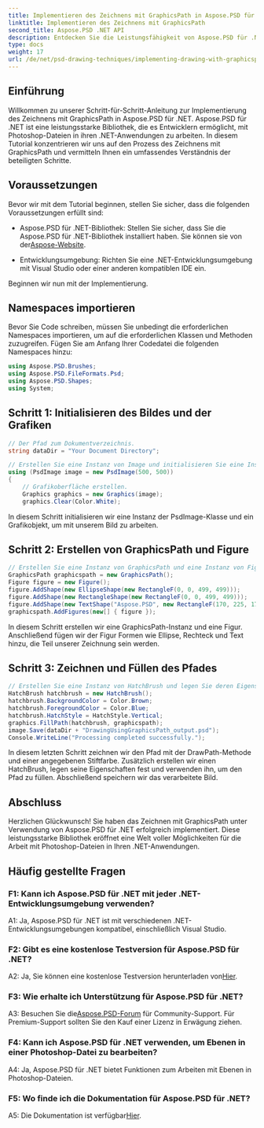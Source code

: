```yaml
---
title: Implementieren des Zeichnens mit GraphicsPath in Aspose.PSD für .NET
linktitle: Implementieren des Zeichnens mit GraphicsPath
second_title: Aspose.PSD .NET API
description: Entdecken Sie die Leistungsfähigkeit von Aspose.PSD für .NET in diesem Schritt-für-Schritt-Tutorial zum Zeichnen mit GraphicsPath. Verbessern Sie Ihre .NET-Anwendungen mit erweiterter Photoshop-Dateibearbeitung.
type: docs
weight: 17
url: /de/net/psd-drawing-techniques/implementing-drawing-with-graphicspath/
---
```

## Einführung

Willkommen zu unserer Schritt-für-Schritt-Anleitung zur Implementierung des Zeichnens mit GraphicsPath in Aspose.PSD für .NET. Aspose.PSD für .NET ist eine leistungsstarke Bibliothek, die es Entwicklern ermöglicht, mit Photoshop-Dateien in ihren .NET-Anwendungen zu arbeiten. In diesem Tutorial konzentrieren wir uns auf den Prozess des Zeichnens mit GraphicsPath und vermitteln Ihnen ein umfassendes Verständnis der beteiligten Schritte.

## Voraussetzungen

Bevor wir mit dem Tutorial beginnen, stellen Sie sicher, dass die folgenden Voraussetzungen erfüllt sind:

-  Aspose.PSD für .NET-Bibliothek: Stellen Sie sicher, dass Sie die Aspose.PSD für .NET-Bibliothek installiert haben. Sie können sie von der[Aspose-Website](https://releases.aspose.com/psd/net/).

- Entwicklungsumgebung: Richten Sie eine .NET-Entwicklungsumgebung mit Visual Studio oder einer anderen kompatiblen IDE ein.

Beginnen wir nun mit der Implementierung.

## Namespaces importieren

Bevor Sie Code schreiben, müssen Sie unbedingt die erforderlichen Namespaces importieren, um auf die erforderlichen Klassen und Methoden zuzugreifen. Fügen Sie am Anfang Ihrer Codedatei die folgenden Namespaces hinzu:

```csharp
using Aspose.PSD.Brushes;
using Aspose.PSD.FileFormats.Psd;
using Aspose.PSD.Shapes;
using System;
```

## Schritt 1: Initialisieren des Bildes und der Grafiken

```csharp
// Der Pfad zum Dokumentverzeichnis.
string dataDir = "Your Document Directory";

// Erstellen Sie eine Instanz von Image und initialisieren Sie eine Instanz von Graphics
using (PsdImage image = new PsdImage(500, 500))
{
    // Grafikoberfläche erstellen.
    Graphics graphics = new Graphics(image);
    graphics.Clear(Color.White);
```

In diesem Schritt initialisieren wir eine Instanz der PsdImage-Klasse und ein Grafikobjekt, um mit unserem Bild zu arbeiten.

## Schritt 2: Erstellen von GraphicsPath und Figure

```csharp
// Erstellen Sie eine Instanz von GraphicsPath und eine Instanz von Figure und fügen Sie der Figur EllipseShape, RectangleShape und TextShape hinzu.
GraphicsPath graphicspath = new GraphicsPath();
Figure figure = new Figure();
figure.AddShape(new EllipseShape(new RectangleF(0, 0, 499, 499)));
figure.AddShape(new RectangleShape(new RectangleF(0, 0, 499, 499)));
figure.AddShape(new TextShape("Aspose.PSD", new RectangleF(170, 225, 170, 100), new Font("Arial", 20), StringFormat.GenericTypographic));
graphicspath.AddFigures(new[] { figure });
```

In diesem Schritt erstellen wir eine GraphicsPath-Instanz und eine Figur. Anschließend fügen wir der Figur Formen wie Ellipse, Rechteck und Text hinzu, die Teil unserer Zeichnung sein werden.

## Schritt 3: Zeichnen und Füllen des Pfades

```csharp
// Erstellen Sie eine Instanz von HatchBrush und legen Sie deren Eigenschaften fest. Füllen Sie den Pfad, indem Sie die Objekte „brush“ und „GraphicsPath“ angeben.
HatchBrush hatchbrush = new HatchBrush();
hatchbrush.BackgroundColor = Color.Brown;
hatchbrush.ForegroundColor = Color.Blue;
hatchbrush.HatchStyle = HatchStyle.Vertical;
graphics.FillPath(hatchbrush, graphicspath);
image.Save(dataDir + "DrawingUsingGraphicsPath_output.psd");
Console.WriteLine("Processing completed successfully.");
```

In diesem letzten Schritt zeichnen wir den Pfad mit der DrawPath-Methode und einer angegebenen Stiftfarbe. Zusätzlich erstellen wir einen HatchBrush, legen seine Eigenschaften fest und verwenden ihn, um den Pfad zu füllen. Abschließend speichern wir das verarbeitete Bild.

## Abschluss

Herzlichen Glückwunsch! Sie haben das Zeichnen mit GraphicsPath unter Verwendung von Aspose.PSD für .NET erfolgreich implementiert. Diese leistungsstarke Bibliothek eröffnet eine Welt voller Möglichkeiten für die Arbeit mit Photoshop-Dateien in Ihren .NET-Anwendungen.

## Häufig gestellte Fragen

### F1: Kann ich Aspose.PSD für .NET mit jeder .NET-Entwicklungsumgebung verwenden?

A1: Ja, Aspose.PSD für .NET ist mit verschiedenen .NET-Entwicklungsumgebungen kompatibel, einschließlich Visual Studio.

### F2: Gibt es eine kostenlose Testversion für Aspose.PSD für .NET?

 A2: Ja, Sie können eine kostenlose Testversion herunterladen von[Hier](https://releases.aspose.com/).

### F3: Wie erhalte ich Unterstützung für Aspose.PSD für .NET?

 A3: Besuchen Sie die[Aspose.PSD-Forum](https://forum.aspose.com/c/psd/34) für Community-Support. Für Premium-Support sollten Sie den Kauf einer Lizenz in Erwägung ziehen.

### F4: Kann ich Aspose.PSD für .NET verwenden, um Ebenen in einer Photoshop-Datei zu bearbeiten?

A4: Ja, Aspose.PSD für .NET bietet Funktionen zum Arbeiten mit Ebenen in Photoshop-Dateien.

### F5: Wo finde ich die Dokumentation für Aspose.PSD für .NET?

 A5: Die Dokumentation ist verfügbar[Hier](https://reference.aspose.com/psd/net/).
